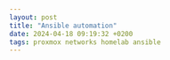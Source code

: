 ```yaml
---
layout: post
title: "Ansible automation"
date: 2024-04-18 09:19:32 +0200
tags: proxmox networks homelab ansible
---
```

